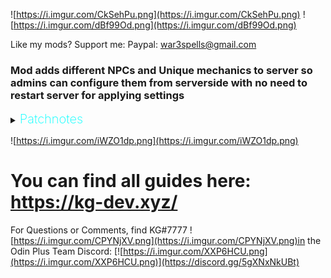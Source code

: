 ![https://i.imgur.com/CkSehPu.png](https://i.imgur.com/CkSehPu.png)
![https://i.imgur.com/dBf99Od.png](https://i.imgur.com/dBf99Od.png)

Like my mods? Support me:
Paypal: war3spells@gmail.com

### Mod adds different NPCs and Unique mechanics to server so admins can configure them from serverside with no need to restart server for applying settings

<details>
  <summary><b><span style="color:aqua;font-weight:200;font-size:20px">
    Patchnotes
</span></b></summary>

| Version |     | Changes                                                                                                                                                                                                                                                                                                                                                                                                                                                                                                                                                                                                                                                                                                                                                                                                                                                                                                                                                                                                                                                                                                                                                                                                                                                                                                                                                                                        |
|---------|:----|------------------------------------------------------------------------------------------------------------------------------------------------------------------------------------------------------------------------------------------------------------------------------------------------------------------------------------------------------------------------------------------------------------------------------------------------------------------------------------------------------------------------------------------------------------------------------------------------------------------------------------------------------------------------------------------------------------------------------------------------------------------------------------------------------------------------------------------------------------------------------------------------------------------------------------------------------------------------------------------------------------------------------------------------------------------------------------------------------------------------------------------------------------------------------------------------------------------------------------------------------------------------------------------------------------------------------------------------------------------------------------------------|
| 9.0.9   |     | Fixed NPC names showup<br/>Fixed NPC patrol bugs                                                                                                                                                                                                                                                                                                                                                                                                                                                                                                                                                                                                                                                                                                                                                                                                                                                                                                                                                                                                                                                                                                                                                                                                                                                                                                                                               |
| 9.0.8   |     | Fixed WackyDB compatibility with modules.<br/>Removed transmogrification VFX's due to non-readable mesh.<br/>Removed all NPC models except default one, will later add skeleton/portal/questboard back as separated mod                                                                                                                                                                                                                                                                                                                                                                                                                                                                                                                                                                                                                                                                                                                                                                                                                                                                                                                                                                                                                                                                                                                                                                        |
| 9.0.7   |     | Fixed CLLC compatibility with craft quest hook                                                                                                                                                                                                                                                                                                                                                                                                                                                                                                                                                                                                                                                                                                                                                                                                                                                                                                                                                                                                                                                                                                                                                                                                                                                                                                                                                 |
| 9.0.6   |     | Fixed configs subfolders not working with runtime save                                                                                                                                                                                                                                                                                                                                                                                                                                                                                                                                                                                                                                                                                                                                                                                                                                                                                                                                                                                                                                                                                                                                                                                                                                                                                                                                         |
| 9.0.5   |     | Fixed compatibility with other PieceManager mods that blocked showing category                                                                                                                                                                                                                                                                                                                                                                                                                                                                                                                                                                                                                                                                                                                                                                                                                                                                                                                                                                                                                                                                                                                                                                                                                                                                                                                 |
| 9.0.4   |     | Fixed Groups compatibility                                                                                                                                                                                                                                                                                                                                                                                                                                                                                                                                                                                                                                                                                                                                                                                                                                                                                                                                                                                                                                                                                                                                                                                                                                                                                                                                                                     |
| 9.0.3   |     | Fixed QuestEvents breaking config sync<br/>Added new Dialogue Action: EnterPassword                                                                                                                                                                                                                                                                                                                                                                                                                                                                                                                                                                                                                                                                                                                                                                                                                                                                                                                                                                                                                                                                                                                                                                                                                                                                                                            |
| 9.0.2   |     | Fixed scroll wheel camera in all UI's                                                                                                                                                                                                                                                                                                                                                                                                                                                                                                                                                                                                                                                                                                                                                                                                                                                                                                                                                                                                                                                                                                                                                                                                                                                                                                                                                          |
| 9.0.1   |     | Small hotfix: Fixed player being naked in menu and added new config for adminlist                                                                                                                                                                                                                                                                                                                                                                                                                                                                                                                                                                                                                                                                                                                                                                                                                                                                                                                                                                                                                                                                                                                                                                                                                                                                                                              |
| 9.0.0   |     | Reworked all marketplace folders and how configs applied<br>Added Transmog Color choice + Item Preview button<br>Now if you have debug mode it allows you to control NPCs from Map window. Left click = Main UI, Right click = Fashion UI<br> New territory flags: ForceWind + DropMiltiplier (replaced NoCreaturesDrop), territory optimizations<br>Added mclearallquests + mclearquest commands for admins to remove quest data for other player<br>Added mcustomvalues command to show custom values saved in player<br>Added new dialogue conditions / actions: AddCustomValue, SetCustomValue, CustomValueLess, ModInstalled / More.<br>Trader now has new feature to add result items directly to bank if there is a posibility for it<br>Reworked leaderboard to allow it to be per steamid+_playername instead of just steamid bind<br>Reworked NPC Save / Load. Now its done via separated hammer Menu and .cfgs can be shared to other people much easily now. Saved npcs now also contain MAIN data as profile/model/dialogue/name<br>Fixed playertags to only affect visual name of player but not actual name (groups / other mods compatibility)<br>Battlepass removed due to CustomValue features<br>Added some debug tools for F2 menu (mostly for myself but maybe ill be handy for server admins)<br> Serverside MapPins folder was removed, use clientside CachedImages now |
| 8.7.0   |     | Leaderboard system added with custom Achievements system<br/>Added players tag system<br/>Traders now can sell Skill EXP<br/>Added new folder: AdditionalConfigs with Quests/Dialogues/Territories folders where you can put additional .cfg files for corresponding NPC type (so you don't flood your main config file and split / manage it better)<br/>Added Color attribute to dialogues<br/>Added new dialogues commands / conditions<br/>Added <image=link> tag for server info<br/>Now if server info tag named [OnPlayerFirstSpawn] it will show UI when player first joins server<br/>Bugfixes / optimizations<br/>Transmogrification is now a free feature<br/>Added Transmog to DistancedUI<br/>Now you can use ! sign before dialogue condition to simply reverse it<br/>Added gradients for Territory System colors                                                                                                                                                                                                                                                                                                                                                                                                                                                                                                                                                               |
| 8.6.3   |     | Posted / updated NPC Dialogues + Territory System guides on site<br/>Added config option to specify banker interest items (All by default)<br/>Added config option to set mailbox item wait time<br/>Fixed gambler code<br/>Now working with wackydb 2.0 (beta) cloned items                                                                                                                                                                                                                                                                                                                                                                                                                                                                                                                                                                                                                                                                                                                                                                                                                                                                                                                                                                                                                                                                                                                   |
| 8.6.0   |     | New system added: Mailbox<br/>Finished NPC Dialogues system<br/>Bugfixes<br/>Fixed Banker interest not working<br/>Now Marketplace can use SOME of its features locally on client (to enable set config option to true on clientside)<br/>New Quest Restriction - Time: value, allows quest to be time limited<br/>Added NPC font support for chinese symbols and other languages special symbols<br/>                                                                                                                                                                                                                                                                                                                                                                                                                                                                                                                                                                                                                                                                                                                                                                                                                                                                                                                                                                                         |
| 8.5.0   |     | New system added: NPC Dialogue (guide soon)<br/>New system added: Item Mocking (guide soon)<br/>Fixed banker multiplier bug<br/>Fixed KGchat text overflow                                                                                                                                                                                                                                                                                                                                                                                                                                                                                                                                                                                                                                                                                                                                                                                                                                                                                                                                                                                                                                                                                                                                                                                                                                     |
| 8.4.0   |     | Player Territories removed. Please do not install this version until you replace Player Territories module on something else (Azumatt wards / e.t.c) (TerritoryDatabase is same and working, just not the players one)<br/>Added KGchat as part of marketplace. Its enabled by default but you can turn it off in Main config on serverside. You can replace KGchat emojis in BepInEx/Config/MarketplaceEmojis. You will find spritesheet_original.png there, change pics on what you need and rename it to spritesheet.png<br/>Added 2 new fields to fashion UI: Periodic Sound + Periodic Sound Time<br/>Added new quest event: NpcText<br/>Optimized mod by rewriting it almost from scratch. Now mod is open-source, check: https://github.com/war3i4i/Marketplace for code<br/>Added API for territories so other mods may use it (check github)<br/>NPC's now won't show up in hammer menu if Debug Mode is turned off<br/><br/>Transmogrification system access has changed (now transmogrification is a separated DLL). If you bought Transmog access before this patch please contact me in discord KG#7777 so i can send you mod to enable Transmog                                                                                                                                                                                                                                  |
| Other   |     | Other versions patchnotes on site                                                                                                                                                                                                                                                                                                                                                                                                                                                                                                                                                                                                                                                                                                                                                                                                                                                                                                                                                                                                                                                                                                                                                                                                                                                                                                                                                              |
</details>

![https://i.imgur.com/iWZO1dp.png](https://i.imgur.com/iWZO1dp.png)

# You can find all guides here: https://kg-dev.xyz/

For Questions or Comments, find KG#7777 ![https://i.imgur.com/CPYNjXV.png](https://i.imgur.com/CPYNjXV.png)in the Odin
Plus
Team Discord:
[![https://i.imgur.com/XXP6HCU.png](https://i.imgur.com/XXP6HCU.png)](https://discord.gg/5gXNxNkUBt)